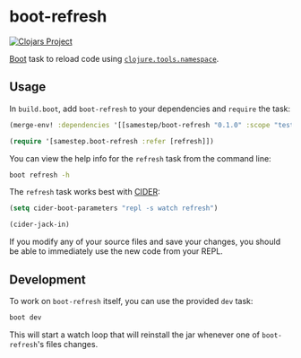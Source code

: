# boot-refresh

[![Clojars Project][clojars badge]][clojars]

[Boot] task to reload code using [`clojure.tools.namespace`][tools.namespace].

## Usage

In `build.boot`, add `boot-refresh` to your dependencies and `require` the task:

```clojure
(merge-env! :dependencies '[[samestep/boot-refresh "0.1.0" :scope "test"]])

(require '[samestep.boot-refresh :refer [refresh]])
```

You can view the help info for the `refresh` task from the command line:

```sh
boot refresh -h
```

The `refresh` task works best with [CIDER]:

```lisp
(setq cider-boot-parameters "repl -s watch refresh")

(cider-jack-in)
```

If you modify any of your source files and save your changes, you should be able
to immediately use the new code from your REPL.

## Development

To work on `boot-refresh` itself, you can use the provided `dev` task:

```sh
boot dev
```

This will start a watch loop that will reinstall the jar whenever one of
`boot-refresh`'s files changes.

[boot]: https://boot-clj.github.io/
[cider]: https://github.com/clojure-emacs/cider
[clojars]: https://clojars.org/samestep/boot-refresh
[clojars badge]: https://clojars.org/samestep/boot-refresh/latest-version.svg
[tools.namespace]: https://github.com/clojure/tools.namespace
